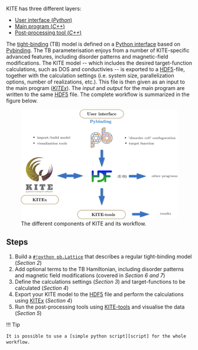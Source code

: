 KITE has three different layers:

* [User interface (*Python*)][kitepython]
* [Main program (*C++*)][kitex]
* [Post-processing tool (*C++*)][kitetools]

 
The [tight-binding][tightbinding] (TB) model is defined on a [Python interface][kitepython] based on [Pybinding]. The TB parameterisation enjoys from a number of KITE-specific advanced features, including disorder patterns and magnetic-field modifications. The KITE model -- which includes the desired target-function calculations, such as DOS and conductivies -- is exported to a [HDF5]-file, together with the calculation settings (i.e. system size, parallelization options, number of realizations, etc.). This file is then given as an input to the main program (*[KITEx][kitex]*). The *input* and *output* for the main program are written to the same [HDF5] file. The complete workflow is summarized in the figure below.

<div>
  <figure>
    <img src="../../assets/images/getting_started/schematic_kite.png" width="600px" />
    <figcaption>The different components of KITE and its workflow.</figcaption>
  </figure>
</div>

## Steps

1. Build a [`#!python pb.Lattice`][lattice] that describes a regular tight-binding model (*Section 2*)
2. Add optional terms to the TB Hamiltonian, including disorder patterns and magnetic field modifications (covered in *Section 6 and 7*)
3. Define the calculations settings (*Section 3*) and target-functions to be calculated (*Section 4*)
4. Export your KITE model to the [HDF5] file and perform the calculations using [KITEx][kitex] (*Section 4*)
5. Run the post-processing tools using [KITE-tools][kitetools] and visualise the data (*Section 5*)

!!! Tip 
    
    It is possible to use a [simple python script][script] for the whole workflow.



[HDF5]: https://www.hdfgroup.org
[Pybinding]: https://docs.pybinding.site/en/stable
[lattice]: https://docs.pybinding.site/en/stable/_api/pybinding.Lattice.html
[script]: index.md
[tightbinding]: ../background/tight_binding.md

[kitepython]: ../api/kite.md
[kitex]: ../api/kitex.md
[kitetools]: ../api/kite-tools.md
